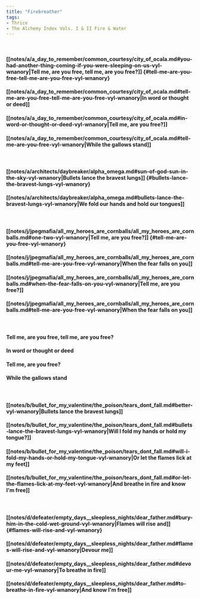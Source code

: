 ```yaml
---
title: "Firebreather"
tags:
- Thrice
- The Alchemy Index Vols. I & II Fire & Water
---
```

&nbsp;
#### [[notes/a/a_day_to_remember/common_courtesy/city_of_ocala.md#you-had-another-thing-coming-if-you-were-sleeping-on-us-vyl-wnanory|Tell me, are you free, tell me, are you free?]] {#tell-me-are-you-free-tell-me-are-you-free-vyl-wnanory}
#### [[notes/a/a_day_to_remember/common_courtesy/city_of_ocala.md#tell-me-are-you-free-tell-me-are-you-free-vyl-wnanory|In word or thought or deed]]
#### [[notes/a/a_day_to_remember/common_courtesy/city_of_ocala.md#in-word-or-thought-or-deed-vyl-wnanory|Tell me, are you free?]]
#### [[notes/a/a_day_to_remember/common_courtesy/city_of_ocala.md#tell-me-are-you-free-vyl-wnanory|While the gallows stand]]
&nbsp;
#### [[notes/a/architects/daybreaker/alpha_omega.md#sun-of-god-sun-in-the-sky-vyl-wnanory|Bullets lance the bravest lungs]] {#bullets-lance-the-bravest-lungs-vyl-wnanory}
#### [[notes/a/architects/daybreaker/alpha_omega.md#bullets-lance-the-bravest-lungs-vyl-wnanory|We fold our hands and hold our tongues]]
&nbsp;
#### [[notes/j/jpegmafia/all_my_heroes_are_cornballs/all_my_heroes_are_cornballs.md#one-two-vyl-wnanory|Tell me, are you free?]] {#tell-me-are-you-free-vyl-wnanory}
#### [[notes/j/jpegmafia/all_my_heroes_are_cornballs/all_my_heroes_are_cornballs.md#tell-me-are-you-free-vyl-wnanory|When the fear falls on you]]
#### [[notes/j/jpegmafia/all_my_heroes_are_cornballs/all_my_heroes_are_cornballs.md#when-the-fear-falls-on-you-vyl-wnanory|Tell me, are you free?]]
#### [[notes/j/jpegmafia/all_my_heroes_are_cornballs/all_my_heroes_are_cornballs.md#tell-me-are-you-free-vyl-wnanory|When the fear falls on you]]
&nbsp;
#### Tell me, are you free, tell me, are you free?
#### In word or thought or deed
#### Tell me, are you free?
#### While the gallows stand
&nbsp;
#### [[notes/b/bullet_for_my_valentine/the_poison/tears_dont_fall.md#better-vyl-wnanory|Bullets lance the bravest lungs]]
#### [[notes/b/bullet_for_my_valentine/the_poison/tears_dont_fall.md#bullets-lance-the-bravest-lungs-vyl-wnanory|Will I fold my hands or hold my tongue?]]
#### [[notes/b/bullet_for_my_valentine/the_poison/tears_dont_fall.md#will-i-fold-my-hands-or-hold-my-tongue-vyl-wnanory|Or let the flames lick at my feet]]
#### [[notes/b/bullet_for_my_valentine/the_poison/tears_dont_fall.md#or-let-the-flames-lick-at-my-feet-vyl-wnanory|And breathe in fire and know I'm free]]
&nbsp;
#### [[notes/d/defeater/empty_days__sleepless_nights/dear_father.md#bury-him-in-the-cold-wet-ground-vyl-wnanory|Flames will rise and]] {#flames-will-rise-and-vyl-wnanory}
#### [[notes/d/defeater/empty_days__sleepless_nights/dear_father.md#flames-will-rise-and-vyl-wnanory|Devour me]]
#### [[notes/d/defeater/empty_days__sleepless_nights/dear_father.md#devour-me-vyl-wnanory|To breathe in fire]]
#### [[notes/d/defeater/empty_days__sleepless_nights/dear_father.md#to-breathe-in-fire-vyl-wnanory|And know I'm free]]
